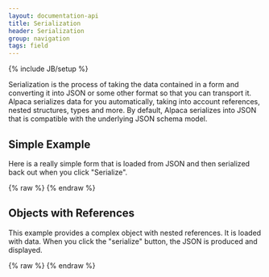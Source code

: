 ```yaml
---
layout: documentation-api
title: Serialization
header: Serialization
group: navigation
tags: field
---
```

{% include JB/setup %}

Serialization is the process of taking the data contained in a form and converting it into JSON or some other format
so that you can transport it.  Alpaca serializes data for you automatically, taking into account references, nested
structures, types and more.  By default, Alpaca serializes into JSON that is compatible with the underlying
JSON schema model.

## Simple Example

Here is a really simple form that is loaded from JSON and then serialized back out when you click "Serialize".

<div id="field1"></div>
{% raw %}
<script type="text/javascript" id="field1-script">
$("#field1").alpaca({
    "data": {
        "firstName": "John",
        "lastName": "McClane"
    },
    "schema": {
        "type": "object",
        "properties": {
            "firstName": {
                "type": "string",
                "title": "First Name"
            },
            "lastName": {
                "type": "string",
                "title": "Last Name"
            }
        }
    },
    "options": {
        "form": {
            "buttons": {
                "submit": {
                    "title": "Serialize",
                    "click": function() {
                        var value = this.getValue();
                        alert(JSON.stringify(value, null, "  "));
                    }
                }
            }
        }
    }
});
</script>
{% endraw %}

## Objects with References

This example provides a complex object with nested references.  It is loaded with
data.  When you click the "serialize" button, the JSON is produced and displayed.

<div id="field2"></div>
{% raw %}
<script type="text/javascript" id="field2-script">
$("#field2").alpaca({
    "dataSource": "/data/serialization-data.json",
    "schemaSource": "/data/serialization-schema.json",
    "options": {
        "form": {
            "buttons": {
                "submit": {
                    "title": "Serialize",
                    "click": function() {
                        var value = this.getValue();
                        alert(JSON.stringify(value, null, "  "));
                    }
                }
            }
        }
    }
});
</script>
{% endraw %}
